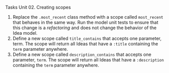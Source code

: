 Tasks Unit 02. Creating scopes

1. Replace the `.most_recent` class method with a scope called `most_recent` that behaves in the same way. Run the model unit tests to ensure that this change is a _refactoring_ and does not change the behavior of the Idea model.
2. Define a new scope called `title_contains` that accepts one parameter, term. The scope will return all Ideas that have a `:title` containing the `term` parameter anywhere.
3. Define a new scope called `description_contains` that accepts one parameter, `term`. The scope will return all Ideas that have a `:description` containing the `term` parameter anywhere.
